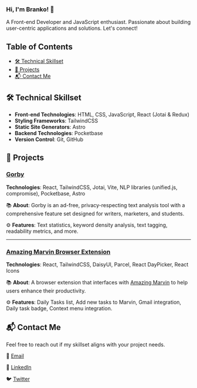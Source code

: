 ### Hi, I'm Branko! 👋

A Front-end Developer and JavaScript enthusiast. Passionate about building user-centric applications and solutions. Let's connect!

## Table of Contents

- [🛠 Technical Skillset](#-technical-skillset)
- [🚀 Projects](#-projects)
- [📬 Contact Me](#-contact-me)

## 🛠 Technical Skillset

- **Front-end Technologies**: HTML, CSS, JavaScript, React (Jotai & Redux)
- **Styling Frameworks**: TailwindCSS
- **Static Site Generators**: Astro
- **Backend Technologies**: Pocketbase
- **Version Control**: Git, GitHub

## 🚀 Projects

### [Gorby](https://gorby.app)
 
**Technologies**: React, TailwindCSS, Jotai, Vite, NLP libraries (unified.js, compromise), Pocketbase, Astro

📚 **About**: Gorby is an ad-free, privacy-respecting text analysis tool with a comprehensive feature set designed for writers, marketers, and students.  

⚙️ **Features**: Text statistics, keyword density analysis, text tagging, readability metrics, and more.



---

### [Amazing Marvin Browser Extension](https://github.com/amazingmarvin/amazingmarvin-browserextension)

**Technologies**: React, TailwindCSS, DaisyUI, Parcel, React DayPicker, React Icons

📚 **About**: A browser extension that interfaces with [Amazing Marvin](https://amazingmarvin.com/) to help users enhance their productivity.  

⚙️ **Features**: Daily Tasks list, Add new tasks to Marvin, Gmail integration, Daily task badge, Context menu integration.

## 📬 Contact Me

Feel free to reach out if my skillset aligns with your project needs. 

💌 [Email](mailto:hello@rijavecb.com)  

🔗 [LinkedIn](https://www.linkedin.com/in/rijavecbranimir)

🐦 [Twitter](https://twitter.com/rijavecb)

<!--
**rijavecb/rijavecb** is a ✨ _special_ ✨ repository because its `README.md` (this file) appears on your GitHub profile.

Here are some ideas to get you started:

- 🔭 I’m currently working on ...
- 🌱 I’m currently learning ...
- 👯 I’m looking to collaborate on ...
- 🤔 I’m looking for help with ...
- 💬 Ask me about ...
- 📫 How to reach me: ...
- 😄 Pronouns: ...
- ⚡ Fun fact: ...
-->
